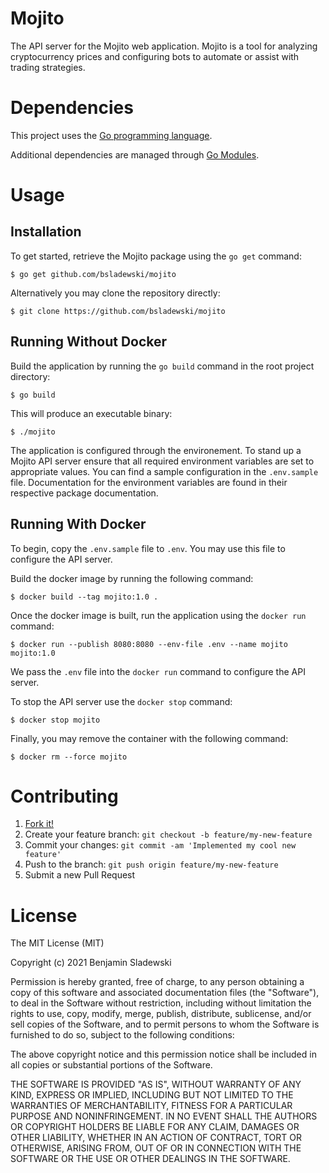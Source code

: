 # Mojito

The API server for the Mojito web application. Mojito is a tool for analyzing
cryptocurrency prices and configuring bots to automate or assist with trading
strategies.

# Dependencies

This project uses the [Go programming language](https://golang.org/dl/).

Additional dependencies are managed through [Go Modules](https://blog.golang.org/using-go-modules).

# Usage

## Installation

To get started, retrieve the Mojito package using the `go get` command:

`$ go get github.com/bsladewski/mojito`

Alternatively you may clone the repository directly:

`$ git clone https://github.com/bsladewski/mojito`

## Running Without Docker

Build the application by running the `go build` command in the root project directory:

`$ go build`

This will produce an executable binary:

`$ ./mojito`

The application is configured through the environement. To stand up a Mojito API server ensure that all required environment variables are set to appropriate values. You can find a sample configuration in the `.env.sample` file. Documentation for the environment variables are found in their respective package documentation.

## Running With Docker

To begin, copy the `.env.sample` file to `.env`. You may use this file to configure the API server.

Build the docker image by running the following command:

`$ docker build --tag mojito:1.0 .`

Once the docker image is built, run the application using the `docker run` command:

`$ docker run --publish 8080:8080 --env-file .env --name mojito mojito:1.0`

We pass the `.env` file into the `docker run` command to configure the API server.

To stop the API server use the `docker stop` command:

`$ docker stop mojito`

Finally, you may remove the container with the following command:

`$ docker rm --force mojito`

# Contributing

1. [Fork it!](https://github.com/bsladewski/mojito/fork)
2. Create your feature branch: `git checkout -b feature/my-new-feature`
3. Commit your changes: `git commit -am 'Implemented my cool new feature'`
4. Push to the branch: `git push origin feature/my-new-feature`
5. Submit a new Pull Request

# License

The MIT License (MIT)

Copyright (c) 2021 Benjamin Sladewski

Permission is hereby granted, free of charge, to any person obtaining a copy of this software and associated documentation files (the "Software"), to deal in the Software without restriction, including without limitation the rights to use, copy, modify, merge, publish, distribute, sublicense, and/or sell copies of the Software, and to permit persons to whom the Software is furnished to do so, subject to the following conditions:

The above copyright notice and this permission notice shall be included in all copies or substantial portions of the Software.

THE SOFTWARE IS PROVIDED "AS IS", WITHOUT WARRANTY OF ANY KIND, EXPRESS OR IMPLIED, INCLUDING BUT NOT LIMITED TO THE WARRANTIES OF MERCHANTABILITY, FITNESS FOR A PARTICULAR PURPOSE AND NONINFRINGEMENT. IN NO EVENT SHALL THE AUTHORS OR COPYRIGHT HOLDERS BE LIABLE FOR ANY CLAIM, DAMAGES OR OTHER LIABILITY, WHETHER IN AN ACTION OF CONTRACT, TORT OR OTHERWISE, ARISING FROM, OUT OF OR IN CONNECTION WITH THE SOFTWARE OR THE USE OR OTHER DEALINGS IN THE SOFTWARE.